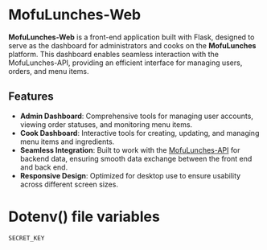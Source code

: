 # MofuLunches-Web

**MofuLunches-Web** is a front-end application built with Flask, designed to serve as the dashboard for administrators and cooks on the **MofuLunches** platform. This dashboard enables seamless interaction with the MofuLunches-API, providing an efficient interface for managing users, orders, and menu items.

## Features

- **Admin Dashboard**: Comprehensive tools for managing user accounts, viewing order statuses, and monitoring menu items.
- **Cook Dashboard**: Interactive tools for creating, updating, and managing menu items and ingredients.
- **Seamless Integration**: Built to work with the [MofuLunches-API](https://github.com/AstronautMarkus/MofuLunches-API) for backend data, ensuring smooth data exchange between the front end and back end.
- **Responsive Design**: Optimized for desktop use to ensure usability across different screen sizes.
  

# Dotenv() file variables
```
SECRET_KEY
```